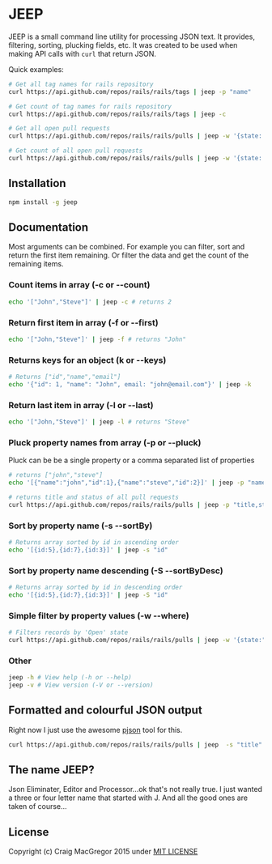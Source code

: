 # JEEP
JEEP is a small command line utility for processing JSON text.
It provides, filtering, sorting, plucking fields, etc. It was created to be
used when making API calls with `curl` that return JSON.

Quick examples:

```bash
# Get all tag names for rails repository
curl https://api.github.com/repos/rails/rails/tags | jeep -p "name"

# Get count of tag names for rails repository
curl https://api.github.com/repos/rails/rails/tags | jeep -c

# Get all open pull requests
curl https://api.github.com/repos/rails/rails/pulls | jeep -w '{state: "Open"}'

# Get count of all open pull requests
curl https://api.github.com/repos/rails/rails/pulls | jeep -w '{state: "Open"}' -c
```

## Installation
```bash
npm install -g jeep
```

## Documentation
Most arguments can be combined. For example you can filter, sort and
return the first item remaining. Or filter the data and get the count of the
remaining items.

### Count items in array (-c or --count)
```bash
echo '["John","Steve"]' | jeep -c # returns 2
```

### Return first item in array (-f or --first)
```bash
echo '["John,"Steve"]' | jeep -f # returns "John"
```

### Returns keys for an object (k or --keys)
```bash
# Returns ["id","name","email"]
echo '{"id": 1, "name": "John", email: "john@email.com"}' | jeep -k
```

### Return last item in array (-l or --last)
```bash
echo '["John,"Steve"]' | jeep -l # returns "Steve"
```

### Pluck property names from array (-p or --pluck)
Pluck can be be a single property or a comma separated list of properties

```bash
# returns ["john","steve"]
echo '[{"name":"john","id":1},{"name":"steve","id":2}]' | jeep -p "name" 

# returns title and status of all pull requests
curl https://api.github.com/repos/rails/rails/pulls | jeep -p "title,status"
```

### Sort by property name (-s --sortBy)
```bash
# Returns array sorted by id in ascending order
echo '[{id:5},{id:7},{id:3}]' | jeep -s "id"
```

### Sort by property name descending (-S --sortByDesc)
```bash
# Returns array sorted by id in descending order
echo '[{id:5},{id:7},{id:3}]' | jeep -S "id"
```

### Simple filter by property values (-w --where)
```bash
# Filters records by 'Open' state
curl https://api.github.com/repos/rails/rails/pulls | jeep -w '{state:"Open"}'
```

### Other

```bash
jeep -h # View help (-h or --help)
jeep -v # View version (-V or --version)
```

## Formatted and colourful JSON output
Right now I just use the awesome [pjson](https://github.com/igorgue/pjson) tool for this.

```bash
curl https://api.github.com/repos/rails/rails/pulls | jeep  -s "title" | pjson
```

## The name JEEP?
Json Eliminater, Editor and Processor...ok that's not really true. I just wanted a three or four letter name that started with J. And all the good ones are taken of course...

## License

Copyright (c) Craig MacGregor 2015 under [MIT LICENSE](/LICENSE)
